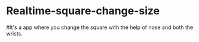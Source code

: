 # Realtime-square-change-size
#It's a app where you change the square with the help of nose and both the wrists.
